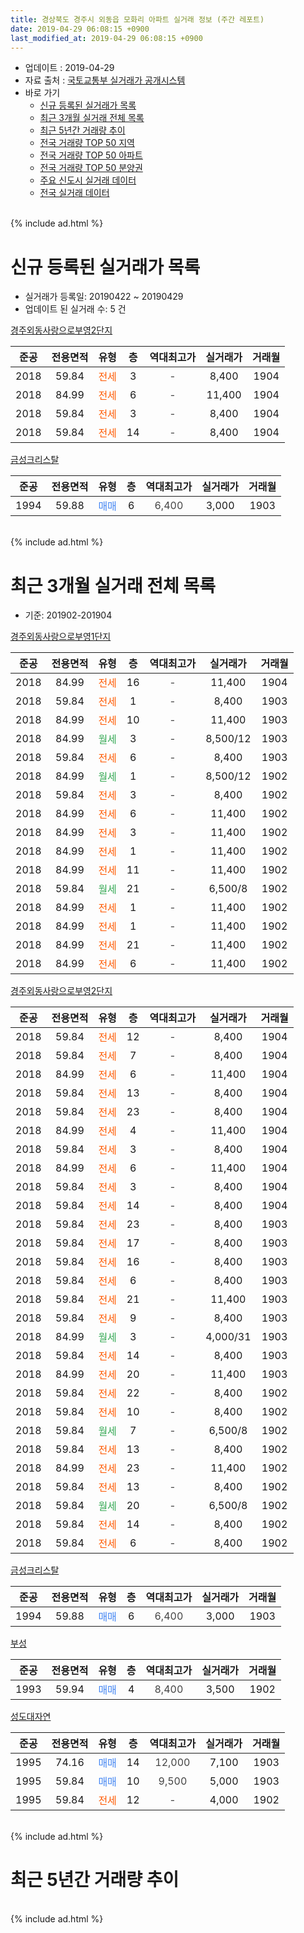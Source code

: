 ```yaml
---
title: 경상북도 경주시 외동읍 모화리 아파트 실거래 정보 (주간 레포트)
date: 2019-04-29 06:08:15 +0900
last_modified_at: 2019-04-29 06:08:15 +0900
---
```


* 업데이트 : 2019-04-29
* 자료 출처 : [국토교통부 실거래가 공개시스템](http://rt.molit.go.kr)
* 바로 가기
    * [신규 등록된 실거래가 목록](#신규-등록된-실거래가-목록)
    * [최근 3개월 실거래 전체 목록](#최근-3개월-실거래-전체-목록)
    * [최근 5년간 거래량 추이](#최근-5년간-거래량-추이)
    * [전국 거래량 TOP 50 지역](https://inasie.github.io/apt-trade-info/최근-3개월-전국에서-가장-거래가-많이-발생한-지역)
    * [전국 거래량 TOP 50 아파트](https://inasie.github.io/apt-trade-info/최근-3개월-전국에서-가장-거래가-많이-발생한-아파트)
    * [전국 거래량 TOP 50 분양권](https://inasie.github.io/apt-trade-info/최근-3개월-전국에서-가장-거래가-많이-발생한-분양권)
    * [주요 신도시 실거래 데이터](https://inasie.github.io/apt-trade-info/주요-신도시)
    * [전국 실거래 데이터](https://inasie.github.io/apt-trade-info/전국)
<br>
{% include ad.html %}
<br>

# 신규 등록된 실거래가 목록
* 실거래가 등록일: 20190422 ~ 20190429
* 업데이트 된 실거래 수: 5 건


[경주외동사랑으로부영2단지](https://search.naver.com/search.naver?query=%EA%B2%BD%EC%83%81%EB%B6%81%EB%8F%84+%EA%B2%BD%EC%A3%BC%EC%8B%9C+%EC%99%B8%EB%8F%99%EC%9D%8D+%EB%AA%A8%ED%99%94%EB%A6%AC+%EA%B2%BD%EC%A3%BC%EC%99%B8%EB%8F%99%EC%82%AC%EB%9E%91%EC%9C%BC%EB%A1%9C%EB%B6%80%EC%98%812%EB%8B%A8%EC%A7%80)

|준공|전용면적|유형|층|역대최고가|실거래가|거래월|
|:---:|:---:|:---:|:---:|:---:|:---:|:---:|
|2018|59.84|<span style="color:#ff5a00">전세</span>|3|<span style="color:#444444">-</span>|8,400|1904|
|2018|84.99|<span style="color:#ff5a00">전세</span>|6|<span style="color:#444444">-</span>|11,400|1904|
|2018|59.84|<span style="color:#ff5a00">전세</span>|3|<span style="color:#444444">-</span>|8,400|1904|
|2018|59.84|<span style="color:#ff5a00">전세</span>|14|<span style="color:#444444">-</span>|8,400|1904|

[금성크리스탈](https://search.naver.com/search.naver?query=%EA%B2%BD%EC%83%81%EB%B6%81%EB%8F%84+%EA%B2%BD%EC%A3%BC%EC%8B%9C+%EC%99%B8%EB%8F%99%EC%9D%8D+%EB%AA%A8%ED%99%94%EB%A6%AC+%EA%B8%88%EC%84%B1%ED%81%AC%EB%A6%AC%EC%8A%A4%ED%83%88)

|준공|전용면적|유형|층|역대최고가|실거래가|거래월|
|:---:|:---:|:---:|:---:|:---:|:---:|:---:|
|1994|59.88|<span style="color:#4285f3">매매</span>|6|<span style="color:#444444">6,400</span>|3,000|1903|


<br>
{% include ad.html %}
<br>

# 최근 3개월 실거래 전체 목록
* 기준: 201902-201904


[경주외동사랑으로부영1단지](https://search.naver.com/search.naver?query=%EA%B2%BD%EC%83%81%EB%B6%81%EB%8F%84+%EA%B2%BD%EC%A3%BC%EC%8B%9C+%EC%99%B8%EB%8F%99%EC%9D%8D+%EB%AA%A8%ED%99%94%EB%A6%AC+%EA%B2%BD%EC%A3%BC%EC%99%B8%EB%8F%99%EC%82%AC%EB%9E%91%EC%9C%BC%EB%A1%9C%EB%B6%80%EC%98%811%EB%8B%A8%EC%A7%80)

|준공|전용면적|유형|층|역대최고가|실거래가|거래월|
|:---:|:---:|:---:|:---:|:---:|:---:|:---:|
|2018|84.99|<span style="color:#ff5a00">전세</span>|16|<span style="color:#444444">-</span>|11,400|1904|
|2018|59.84|<span style="color:#ff5a00">전세</span>|1|<span style="color:#444444">-</span>|8,400|1903|
|2018|84.99|<span style="color:#ff5a00">전세</span>|10|<span style="color:#444444">-</span>|11,400|1903|
|2018|84.99|<span style="color:#34a853">월세</span>|3|<span style="color:#444444">-</span>|8,500/12|1903|
|2018|59.84|<span style="color:#ff5a00">전세</span>|6|<span style="color:#444444">-</span>|8,400|1903|
|2018|84.99|<span style="color:#34a853">월세</span>|1|<span style="color:#444444">-</span>|8,500/12|1902|
|2018|59.84|<span style="color:#ff5a00">전세</span>|3|<span style="color:#444444">-</span>|8,400|1902|
|2018|84.99|<span style="color:#ff5a00">전세</span>|6|<span style="color:#444444">-</span>|11,400|1902|
|2018|84.99|<span style="color:#ff5a00">전세</span>|3|<span style="color:#444444">-</span>|11,400|1902|
|2018|84.99|<span style="color:#ff5a00">전세</span>|1|<span style="color:#444444">-</span>|11,400|1902|
|2018|84.99|<span style="color:#ff5a00">전세</span>|11|<span style="color:#444444">-</span>|11,400|1902|
|2018|59.84|<span style="color:#34a853">월세</span>|21|<span style="color:#444444">-</span>|6,500/8|1902|
|2018|84.99|<span style="color:#ff5a00">전세</span>|1|<span style="color:#444444">-</span>|11,400|1902|
|2018|84.99|<span style="color:#ff5a00">전세</span>|1|<span style="color:#444444">-</span>|11,400|1902|
|2018|84.99|<span style="color:#ff5a00">전세</span>|21|<span style="color:#444444">-</span>|11,400|1902|
|2018|84.99|<span style="color:#ff5a00">전세</span>|6|<span style="color:#444444">-</span>|11,400|1902|

[경주외동사랑으로부영2단지](https://search.naver.com/search.naver?query=%EA%B2%BD%EC%83%81%EB%B6%81%EB%8F%84+%EA%B2%BD%EC%A3%BC%EC%8B%9C+%EC%99%B8%EB%8F%99%EC%9D%8D+%EB%AA%A8%ED%99%94%EB%A6%AC+%EA%B2%BD%EC%A3%BC%EC%99%B8%EB%8F%99%EC%82%AC%EB%9E%91%EC%9C%BC%EB%A1%9C%EB%B6%80%EC%98%812%EB%8B%A8%EC%A7%80)

|준공|전용면적|유형|층|역대최고가|실거래가|거래월|
|:---:|:---:|:---:|:---:|:---:|:---:|:---:|
|2018|59.84|<span style="color:#ff5a00">전세</span>|12|<span style="color:#444444">-</span>|8,400|1904|
|2018|59.84|<span style="color:#ff5a00">전세</span>|7|<span style="color:#444444">-</span>|8,400|1904|
|2018|84.99|<span style="color:#ff5a00">전세</span>|6|<span style="color:#444444">-</span>|11,400|1904|
|2018|59.84|<span style="color:#ff5a00">전세</span>|13|<span style="color:#444444">-</span>|8,400|1904|
|2018|59.84|<span style="color:#ff5a00">전세</span>|23|<span style="color:#444444">-</span>|8,400|1904|
|2018|84.99|<span style="color:#ff5a00">전세</span>|4|<span style="color:#444444">-</span>|11,400|1904|
|2018|59.84|<span style="color:#ff5a00">전세</span>|3|<span style="color:#444444">-</span>|8,400|1904|
|2018|84.99|<span style="color:#ff5a00">전세</span>|6|<span style="color:#444444">-</span>|11,400|1904|
|2018|59.84|<span style="color:#ff5a00">전세</span>|3|<span style="color:#444444">-</span>|8,400|1904|
|2018|59.84|<span style="color:#ff5a00">전세</span>|14|<span style="color:#444444">-</span>|8,400|1904|
|2018|59.84|<span style="color:#ff5a00">전세</span>|23|<span style="color:#444444">-</span>|8,400|1903|
|2018|59.84|<span style="color:#ff5a00">전세</span>|17|<span style="color:#444444">-</span>|8,400|1903|
|2018|59.84|<span style="color:#ff5a00">전세</span>|16|<span style="color:#444444">-</span>|8,400|1903|
|2018|59.84|<span style="color:#ff5a00">전세</span>|6|<span style="color:#444444">-</span>|8,400|1903|
|2018|59.84|<span style="color:#ff5a00">전세</span>|21|<span style="color:#444444">-</span>|11,400|1903|
|2018|59.84|<span style="color:#ff5a00">전세</span>|9|<span style="color:#444444">-</span>|8,400|1903|
|2018|84.99|<span style="color:#34a853">월세</span>|3|<span style="color:#444444">-</span>|4,000/31|1903|
|2018|59.84|<span style="color:#ff5a00">전세</span>|14|<span style="color:#444444">-</span>|8,400|1903|
|2018|84.99|<span style="color:#ff5a00">전세</span>|20|<span style="color:#444444">-</span>|11,400|1903|
|2018|59.84|<span style="color:#ff5a00">전세</span>|22|<span style="color:#444444">-</span>|8,400|1902|
|2018|59.84|<span style="color:#ff5a00">전세</span>|10|<span style="color:#444444">-</span>|8,400|1902|
|2018|59.84|<span style="color:#34a853">월세</span>|7|<span style="color:#444444">-</span>|6,500/8|1902|
|2018|59.84|<span style="color:#ff5a00">전세</span>|13|<span style="color:#444444">-</span>|8,400|1902|
|2018|84.99|<span style="color:#ff5a00">전세</span>|23|<span style="color:#444444">-</span>|11,400|1902|
|2018|59.84|<span style="color:#ff5a00">전세</span>|13|<span style="color:#444444">-</span>|8,400|1902|
|2018|59.84|<span style="color:#34a853">월세</span>|20|<span style="color:#444444">-</span>|6,500/8|1902|
|2018|59.84|<span style="color:#ff5a00">전세</span>|14|<span style="color:#444444">-</span>|8,400|1902|
|2018|59.84|<span style="color:#ff5a00">전세</span>|6|<span style="color:#444444">-</span>|8,400|1902|


<script async src="//pagead2.googlesyndication.com/pagead/js/adsbygoogle.js"></script>
<!-- 기본 -->
<ins class="adsbygoogle"
     style="display:block"
     data-ad-client="ca-pub-2446590836940007"
     data-ad-slot="1659523306"
     data-ad-format="auto"
     data-full-width-responsive="true"></ins>
<script>
(adsbygoogle = window.adsbygoogle || []).push({});
</script>


[금성크리스탈](https://search.naver.com/search.naver?query=%EA%B2%BD%EC%83%81%EB%B6%81%EB%8F%84+%EA%B2%BD%EC%A3%BC%EC%8B%9C+%EC%99%B8%EB%8F%99%EC%9D%8D+%EB%AA%A8%ED%99%94%EB%A6%AC+%EA%B8%88%EC%84%B1%ED%81%AC%EB%A6%AC%EC%8A%A4%ED%83%88)

|준공|전용면적|유형|층|역대최고가|실거래가|거래월|
|:---:|:---:|:---:|:---:|:---:|:---:|:---:|
|1994|59.88|<span style="color:#4285f3">매매</span>|6|<span style="color:#444444">6,400</span>|3,000|1903|

[부성](https://search.naver.com/search.naver?query=%EA%B2%BD%EC%83%81%EB%B6%81%EB%8F%84+%EA%B2%BD%EC%A3%BC%EC%8B%9C+%EC%99%B8%EB%8F%99%EC%9D%8D+%EB%AA%A8%ED%99%94%EB%A6%AC+%EB%B6%80%EC%84%B1)

|준공|전용면적|유형|층|역대최고가|실거래가|거래월|
|:---:|:---:|:---:|:---:|:---:|:---:|:---:|
|1993|59.94|<span style="color:#4285f3">매매</span>|4|<span style="color:#444444">8,400</span>|3,500|1902|

[성도대자연](https://search.naver.com/search.naver?query=%EA%B2%BD%EC%83%81%EB%B6%81%EB%8F%84+%EA%B2%BD%EC%A3%BC%EC%8B%9C+%EC%99%B8%EB%8F%99%EC%9D%8D+%EB%AA%A8%ED%99%94%EB%A6%AC+%EC%84%B1%EB%8F%84%EB%8C%80%EC%9E%90%EC%97%B0)

|준공|전용면적|유형|층|역대최고가|실거래가|거래월|
|:---:|:---:|:---:|:---:|:---:|:---:|:---:|
|1995|74.16|<span style="color:#4285f3">매매</span>|14|<span style="color:#444444">12,000</span>|7,100|1903|
|1995|59.84|<span style="color:#4285f3">매매</span>|10|<span style="color:#444444">9,500</span>|5,000|1903|
|1995|59.84|<span style="color:#ff5a00">전세</span>|12|<span style="color:#444444">-</span>|4,000|1902|


<br>
{% include ad.html %}
<br>

# 최근 5년간 거래량 추이


<div style="width:100%;">
    <canvas id="deal_progress" height="200"></canvas>
</div>

<script>
new Chart(document.getElementById("deal_progress"), {
    type: 'line',
    data: {
        labels: ['201404','201405','201406','201407','201408','201409','201410','201411','201412','201501','201502','201503','201504','201505','201506','201507','201508','201509','201510','201511','201512','201601','201602','201603','201604','201605','201606','201607','201608','201609','201610','201611','201612','201701','201702','201703','201704','201705','201706','201707','201708','201709','201710','201711','201712','201801','201802','201803','201804','201805','201806','201807','201808','201809','201810','201811','201812','201901','201902','201903','201904'],
        datasets: [{
            label: '매매',
            pointRadius: 1,
            data: [4, 6, 6, 3, 5, 4, 4, 6, 3, 2, 2, 8, 6, 3, 4, 6, 3, 4, 6, 5, 4, 3, 6, 2, 4, 3, 3, 4, 3, 3, 2, 3, 3, 0, 1, 4, 1, 0, 2, 1, 2, 0, 0, 2, 2, 1, 1, 2, 2, 1, 1, 1, 0, 0, 0, 0, 0, 2, 1, 3, 0],
            borderColor: "rgba(255, 201, 14, 1)",
            backgroundColor: "rgba(255, 201, 14, 0.5)",
            fill: false,
            lineTension: 0
        },{
            label: '전월세',
            pointRadius: 1,
            data: [2, 2, 1, 1, 1, 1, 1, 1, 2, 3, 1, 2, 1, 2, 2, 2, 3, 1, 0, 1, 1, 3, 2, 2, 0, 1, 3, 1, 0, 0, 1, 0, 1, 0, 1, 2, 0, 0, 1, 1, 0, 2, 0, 1, 1, 12, 5, 4, 0, 7, 43, 20, 17, 21, 13, 13, 22, 22, 21, 13, 11],
            borderColor: "rgba(0, 141, 185, 1)",
            backgroundColor: "rgba(0, 141, 185, 0.5)",
            fill: false,
            lineTension: 0
        }
        ]
    },
    options: {
        responsive: true,
        title: {
            display: false
        },
        tooltips: {
            mode: 'index',
            intersect: false
        },
        hover: {
            mode: 'nearest',
            intersect: true
        },
        scales: {
            xAxes: [{
                display: true,
                scaleLabel: {
                    display: true,
                    labelString: '년/월'
                }
            }],
            yAxes: [{
                display: true,
                ticks: {
                    suggestedMin: 0,
                },
                scaleLabel: {
                    display: true,
                    labelString: '실거래 수'
                }
            }]
        }
    }
});

</script>


<br>
{% include ad.html %}
<br>

